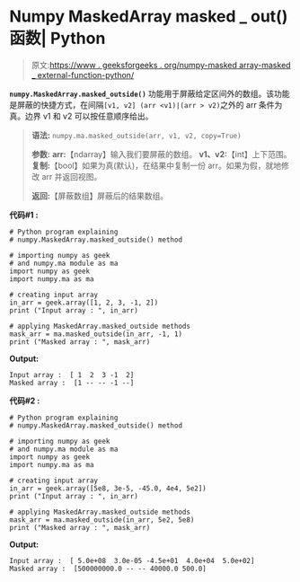 # Numpy MaskedArray masked _ out()函数| Python

> 原文:[https://www . geeksforgeeks . org/numpy-masked array-masked _ external-function-python/](https://www.geeksforgeeks.org/numpy-maskedarray-masked_outside-function-python/)

**`numpy.MaskedArray.masked_outside()`** 功能用于屏蔽给定区间外的数组。该功能是屏蔽的快捷方式，在间隔`[v1, v2] (arr <v1)|(arr > v2)`之外的 arr 条件为真。边界 v1 和 v2 可以按任意顺序给出。

> **语法:** `numpy.ma.masked_outside(arr, v1, v2, copy=True)`
> 
> **参数:**
> **arr:**【ndarray】输入我们要屏蔽的数组。
> **v1、v2:**【int】上下范围。
> **复制:**【bool】如果为真(默认)，在结果中复制一份 arr。如果为假，就地修改 arr 并返回视图。
> 
> **返回:**【屏蔽数组】屏蔽后的结果数组。

**代码#1 :**

```
# Python program explaining
# numpy.MaskedArray.masked_outside() method 

# importing numpy as geek 
# and numpy.ma module as ma
import numpy as geek
import numpy.ma as ma

# creating input array 
in_arr = geek.array([1, 2, 3, -1, 2])
print ("Input array : ", in_arr)

# applying MaskedArray.masked_outside methods 
mask_arr = ma.masked_outside(in_arr, -1, 1)
print ("Masked array : ", mask_arr)
```

**Output:**

```
Input array :  [ 1  2  3 -1  2]
Masked array :  [1 -- -- -1 --]

```

**代码#2 :**

```
# Python program explaining
# numpy.MaskedArray.masked_outside() method 

# importing numpy as geek 
# and numpy.ma module as ma
import numpy as geek
import numpy.ma as ma

# creating input array 
in_arr = geek.array([5e8, 3e-5, -45.0, 4e4, 5e2])
print ("Input array : ", in_arr)

# applying MaskedArray.masked_outside methods 
mask_arr = ma.masked_outside(in_arr, 5e2, 5e8)
print ("Masked array : ", mask_arr)
```

**Output:**

```
Input array :  [ 5.0e+08  3.0e-05 -4.5e+01  4.0e+04  5.0e+02]
Masked array :  [500000000.0 -- -- 40000.0 500.0]

```